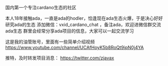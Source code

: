 国内第一个专注cardano生态的社区

本人18年接触ada，一直是ada的hodler，恰逢现在ada生态火爆，于是决心好好研究ada的生态
添加微信：vxid_cardano_chat ，备注ada，欢迎进微信群交流ada生态
群里会经常分享ada项目的信息，大家可以一起交流学习

这是我的油管账号，里面有一些简单介绍视频
https://www.youtube.com/channel/UCAfHoyK5b8RoQt9ipN0j4YA
>
推特，及时转发项目消息：
https://twitter.com/zjavax


